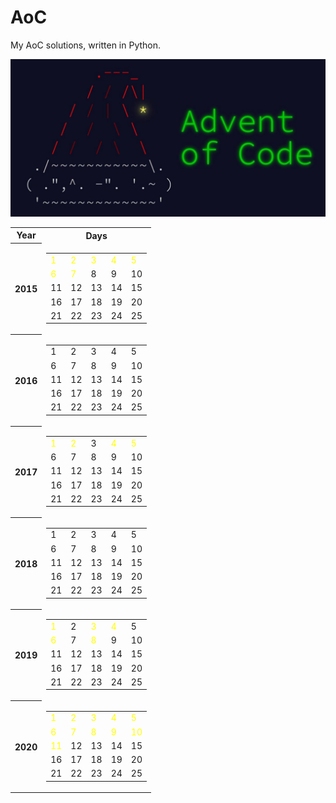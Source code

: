 # AoC
My AoC solutions, written in Python.
<center>

![image](src/AoC.jpg)

<table>
  <tr>
    <th>Year</th>
    <th>Days</th>
  </tr>
  <tr>
    <th>2015</th>
    <td>
    <table>
    <td style="color:yellow">1</td>
    <td style="color:yellow">2</td>
    <td style="color:yellow">3</td>
    <td style="color:yellow">4</td>
    <td style="color:yellow">5</td>
  </tr>
  <tr>
  	<td style="color:yellow">6</td>
    <td style="color:yellow">7</td>
    <td>8</td>
    <td>9</td>
    <td>10</td>
  </tr>
  <tr>
  	<td>11</td>
    <td>12</td>
    <td>13</td>
    <td>14</td>
    <td>15</td>
  </tr>
  <tr>
  	<td>16</td>
    <td>17</td>
    <td>18</td>
    <td>19</td>
    <td>20</td>
  </tr>
  <tr>
  	<td>21</td>
    <td>22</td>
    <td>23</td>
    <td>24</td>
    <td>25</td>
  </tr>
  </td>
  </table>
    <tr>
    <th>2016</th>
    <td>
    <table>
    <td>1</td>
    <td>2</td>
    <td>3</td>
    <td>4</td>
    <td>5</td>
  </tr>
  <tr>
  	<td>6</td>
    <td>7</td>
    <td>8</td>
    <td>9</td>
    <td>10</td>
  </tr>
  <tr>
  	<td>11</td>
    <td>12</td>
    <td>13</td>
    <td>14</td>
    <td>15</td>
  </tr>
  <tr>
  	<td>16</td>
    <td>17</td>
    <td>18</td>
    <td>19</td>
    <td>20</td>
  </tr>
  <tr>
  	<td>21</td>
    <td>22</td>
    <td>23</td>
    <td>24</td>
    <td>25</td>
  </tr>
  </table>
  </td>
    <tr>
    <th>2017</th>
    <td>
    <table>
    <td style="color:yellow">1</td>
    <td style="color:yellow">2</td>
    <td>3</td>
    <td style="color:yellow">4</td>
    <td style="color:yellow">5</td>
  </tr>
  <tr>
  	<td>6</td>
    <td>7</td>
    <td>8</td>
    <td>9</td>
    <td>10</td>
  </tr>
  <tr>
  	<td>11</td>
    <td>12</td>
    <td>13</td>
    <td>14</td>
    <td>15</td>
  </tr>
  <tr>
  	<td>16</td>
    <td>17</td>
    <td>18</td>
    <td>19</td>
    <td>20</td>
  </tr>
  <tr>
  	<td>21</td>
    <td>22</td>
    <td>23</td>
    <td>24</td>
    <td>25</td>
  </tr>
  </table>
  </td>
    <tr>
    <th>2018</th>
    <td>
    <table>
    <td>1</td>
    <td>2</td>
    <td>3</td>
    <td>4</td>
    <td>5</td>
  </tr>
  <tr>
  	<td>6</td>
    <td>7</td>
    <td>8</td>
    <td>9</td>
    <td>10</td>
  </tr>
  <tr>
  	<td>11</td>
    <td>12</td>
    <td>13</td>
    <td>14</td>
    <td>15</td>
  </tr>
  <tr>
  	<td>16</td>
    <td>17</td>
    <td>18</td>
    <td>19</td>
    <td>20</td>
  </tr>
  <tr>
  	<td>21</td>
    <td>22</td>
    <td>23</td>
    <td>24</td>
    <td>25</td>
    </table>
    </td>
  </tr>
    <tr>
    <th>2019</th>
    <td>
    <table>
    <td style="color:yellow">1</td>
    <td>2</td>
    <td style="color:yellow">3</td>
    <td style="color:yellow">4</td>
    <td>5</td>
  </tr>
  <tr>
  	<td style="color:yellow">6</td>
    <td>7</td>
    <td style="color:yellow">8</td>
    <td>9</td>
    <td>10</td>
  </tr>
  <tr>
  	<td>11</td>
    <td>12</td>
    <td>13</td>
    <td>14</td>
    <td>15</td>
  </tr>
  <tr>
  	<td>16</td>
    <td>17</td>
    <td>18</td>
    <td>19</td>
    <td>20</td>
  </tr>
  <tr>
  	<td>21</td>
    <td>22</td>
    <td>23</td>
    <td>24</td>
    <td>25</td>
    </table>
    </td>
  </tr>
    <tr>
    <th>2020</th>
    <td>
    <table>
    <td style="color:yellow">1</td>
    <td style="color:yellow">2</td>
    <td style="color:yellow">3</td>
    <td style="color:yellow">4</td>
    <td style="color:yellow">5</td>
  </tr>
  <tr>
  	<td style="color:yellow">6</td>
    <td style="color:yellow">7</td>
    <td style="color:yellow">8</td>
    <td style="color:yellow">9</td>
    <td style="color:yellow">10</td>
  </tr>
  <tr>
  	<td style="color:yellow">11</td>
    <td>12</td>
    <td>13</td>
    <td>14</td>
    <td>15</td>
  </tr>
  <tr>
  	<td>16</td>
    <td>17</td>
    <td>18</td>
    <td>19</td>
    <td>20</td>
  </tr>
  <tr>
  	<td>21</td>
    <td>22</td>
    <td>23</td>
    <td>24</td>
    <td>25</td>
  </tr>
  </table>
  </td>
</table>


</center>

